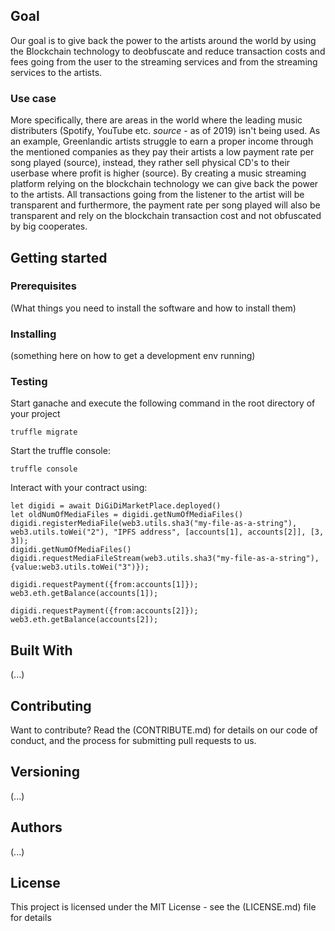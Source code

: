 ## Goal

Our goal is to give back the power to the artists around the world by using the Blockchain technology to deobfuscate and reduce transaction costs and fees going from the user to the streaming services and from the streaming services to the artists.


### Use case

More specifically, there are areas in the world where the leading music distributers (Spotify, YouTube etc. _source_ - as of 2019) isn't being used. As an example, Greenlandic artists struggle to earn a proper income through the mentioned companies  as they pay their artists a low payment rate per song played (source), instead, they rather sell physical CD's to their userbase where profit is higher (source).
By creating a music streaming platform relying on the blockchain technology we can give back the power to the artists. All transactions going from the listener to the artist will be transparent and furthermore, the payment rate per song played will also be transparent and rely on the blockchain transaction cost and not obfuscated by big cooperates.  

## Getting started
### Prerequisites

(What things you need to install the software and how to install them)

### Installing

(something here on how to get a development env running)

### Testing
Start ganache and execute the following command in the root directory of your project

    truffle migrate
    
Start the truffle console:

    truffle console
    
Interact with your contract using:

    let digidi = await DiGiDiMarketPlace.deployed()
    let oldNumOfMediaFiles = digidi.getNumOfMediaFiles()
    digidi.registerMediaFile(web3.utils.sha3("my-file-as-a-string"), web3.utils.toWei("2"), "IPFS address", [accounts[1], accounts[2]], [3, 3]);
    digidi.getNumOfMediaFiles()
    digidi.requestMediaFileStream(web3.utils.sha3("my-file-as-a-string"), {value:web3.utils.toWei("3")});
    
    digidi.requestPayment({from:accounts[1]});
    web3.eth.getBalance(accounts[1]);
        
    digidi.requestPayment({from:accounts[2]});
    web3.eth.getBalance(accounts[2]);
    
    
## Built With

(...)

## Contributing

Want to contribute? Read the (CONTRIBUTE.md) for details on our code of conduct, and the process for submitting pull requests to us.

## Versioning

(...)

## Authors

(...)

## License

This project is licensed under the MIT License - see the (LICENSE.md) file for details
